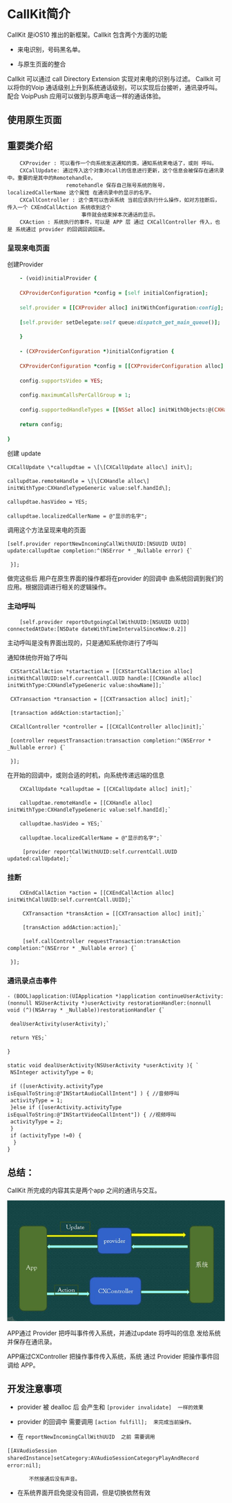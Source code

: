 # CallKit简介

CallKit 是iOS10 推出的新框架。Callkit 包含两个方面的功能

* 来电识别，号码黑名单。

* 与原生页面的整合


Callkit 可以通过 call Directory Extension 实现对来电的识别与过滤。
Callkit 可以将你的Voip 通话级别上升到系统通话级别，可以实现后台接听，通讯录呼叫。
            配合 VoipPush 应用可以做到与原声电话一样的通话体验。

## 使用原生页面

## 重要类介绍

```
    CXProvider : 可以看作一个向系统发送通知的类，通知系统来电话了，或则 呼叫。 
    CXCallUpdate: 通过传入这个对象对call的信息进行更新，这个信息会被保存在通讯录中。重要的是其中的Remotehandle，
                   remotehandle 保存自己账号系统的账号， localizedCallerName 这个属性 在通讯录中的显示的名字。 
    CXCallController : 这个类可以告诉系统 当前应该执行什么操作，如对方挂断后，传入一个 CXEndCallAction 系统收到这个
                        事件就会结束掉本次通话的显示。 
    CXAction : 系统执行的事件，可以是 APP 层 通过 CXCallController 传入，也是 系统通过 provider 的回调回调回来。

```

### 呈现来电页面

创建Provider

```ruby
    - (void)initialProvider {

    CXProviderConfiguration *config = [self initialConfigration];

    self.provider = [[CXProvider alloc] initWithConfiguration:config];

    [self.provider setDelegate:self queue:dispatch_get_main_queue()];

    }

    - (CXProviderConfiguration *)initialConfigration {

    CXProviderConfiguration *config = [[CXProviderConfiguration alloc]    initWithLocalizedName:self.appName];

    config.supportsVideo = YES;

    config.maximumCallsPerCallGroup = 1;

    config.supportedHandleTypes = [[NSSet alloc] initWithObjects:@(CXHandleTypePhoneNumber), nil];

    return config;

}

```

创建 update

```
CXCallUpdate \*callupdtae = \[\[CXCallUpdate alloc\] init\];

callupdtae.remoteHandle = \[\[CXHandle alloc\] initWithType:CXHandleTypeGeneric value:self.handId\];

callupdtae.hasVideo = YES;

callupdtae.localizedCallerName = @"显示的名字";
```

调用这个方法呈现来电的页面

    [self.provider reportNewIncomingCallWithUUID:[NSUUID UUID] update:callupdtae completion:^(NSError * _Nullable error) {`

     }];

做完这些后 用户在原生界面的操作都将在provider 的回调中 由系统回调到我们的应用。根据回调进行相关的逻辑操作。

### 主动呼叫

```
    [self.provider reportOutgoingCallWithUUID:[NSUUID UUID] connectedAtDate:[NSDate dateWithTimeIntervalSinceNow:0.2]] 
```

主动呼叫是没有界面出现的，只是通知系统你进行了呼叫

通知体统你开始了呼叫

     CXStartCallAction *startaction = [[CXStartCallAction alloc] initWithCallUUID:self.currentCall.UUID handle:[[CXHandle alloc] initWithType:CXHandleTypeGeneric value:showName]];`

     CXTransaction *transaction = [[CXTransaction alloc] init];`

     [transaction addAction:startaction];`

     CXCallController *controller = [[CXCallController alloc]init];`

     [controller requestTransaction:transaction completion:^(NSError * _Nullable error) {`

     }];

在开始的回调中，或则合适的时机，向系统传递远端的信息

        CXCallUpdate *callupdtae = [[CXCallUpdate alloc] init];`

        callupdtae.remoteHandle = [[CXHandle alloc] initWithType:CXHandleTypeGeneric value:self.handId];`

        callupdtae.hasVideo = YES;`

        callupdtae.localizedCallerName = @"显示的名字";`

         [provider reportCallWithUUID:self.currentCall.UUID updated:callUpdate];`

### 挂断

        CXEndCallAction *action = [[CXEndCallAction alloc] initWithCallUUID:self.currentCall.UUID];`

         CXTransaction *transAction = [[CXTransaction alloc] init];`

         [transAction addAction:action];`

         [self.callController requestTransaction:transAction completion:^(NSError * _Nullable error) {`

     }];

### 通讯录点击事件

    - (BOOL)application:(UIApplication *)application continueUserActivity:(nonnull NSUserActivity *)userActivity restorationHandler:(nonnull void (^)(NSArray * _Nullable))restorationHandler {`

     dealUserActivity(userActivity);`

     return YES;`

    } 

    static void dealUserActivity(NSUserActivity *userActivity ){ `
     NSInteger activityType = 0;

     if ([userActivity.activityType isEqualToString:@"INStartAudioCallIntent"] ) { //音频呼叫
     activityType = 1;
     }else if ([userActivity.activityType isEqualToString:@"INStartVideoCallIntent"]) { //视频呼叫
     activityType = 2;
     }
     if (activityType !=0) {
      }
    }

## 总结：

CallKit 所完成的内容其实是两个app 之间的通讯与交互。

![](/Callkit.png)

APP通过 Provider 把呼叫事件传入系统，并通过update 将呼叫的信息 发给系统并保存在通讯录。

APP痛过CXController 把操作事件传入系统，系统 通过 Provider 把操作事件回调给 APP。

## 开发注意事项

* provider 被 dealloc 后 会产生和  `[provider invalidate]  一样的效果`

* provider 的回调中 需要调用 `[action fulfill];  来完成当前操作。`

* 在  `reportNewIncomingCallWithUUID  之前 需要调用`


`[[AVAudioSession sharedInstance]setCategory:AVAudioSessionCategoryPlayAndRecord error:nil];`

```
       不然接通后没有声音。
```

* 在系统界面开启免提没有回调，但是切换依然有效

